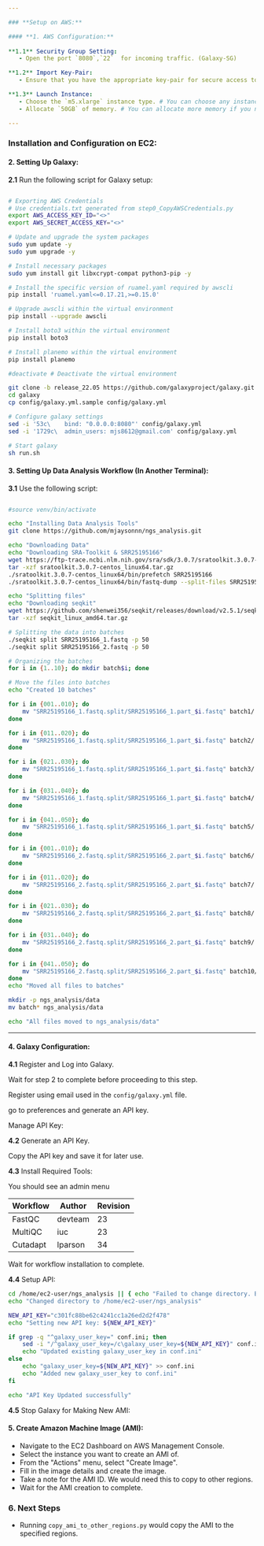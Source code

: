 ```yaml
---

### **Setup on AWS:**

#### **1. AWS Configuration:**
   
**1.1** Security Group Setting:
   - Open the port `8080`,`22`  for incoming traffic. (Galaxy-SG)

**1.2** Import Key-Pair:
   - Ensure that you have the appropriate key-pair for secure access to your EC2 instance.

**1.3** Launch Instance:
   - Choose the `m5.xlarge` instance type. # You can choose any instance type that suits your needs.
   - Allocate `50GB` of memory. # You can allocate more memory if you need it.

---
```


### **Installation and Configuration on EC2:**

#### **2. Setting Up Galaxy:**

**2.1** Run the following script for Galaxy setup:

```bash

# Exporting AWS Credentials
# Use credentials.txt generated from step0_CopyAWSCredentials.py
export AWS_ACCESS_KEY_ID="<>"
export AWS_SECRET_ACCESS_KEY="<>"

# Update and upgrade the system packages
sudo yum update -y
sudo yum upgrade -y

# Install necessary packages
sudo yum install git libxcrypt-compat python3-pip -y

# Install the specific version of ruamel.yaml required by awscli
pip install 'ruamel.yaml<=0.17.21,>=0.15.0'

# Upgrade awscli within the virtual environment
pip install --upgrade awscli

# Install boto3 within the virtual environment
pip install boto3

# Install planemo within the virtual environment
pip install planemo

#deactivate # Deactivate the virtual environment

git clone -b release_22.05 https://github.com/galaxyproject/galaxy.git
cd galaxy
cp config/galaxy.yml.sample config/galaxy.yml

# Configure galaxy settings
sed -i '53c\    bind: "0.0.0.0:8080"' config/galaxy.yml
sed -i '1729c\  admin_users: mjs8612@gmail.com' config/galaxy.yml

# Start galaxy
sh run.sh
```

#### **3. Setting Up Data Analysis Workflow (In Another Terminal):**

**3.1** Use the following script:

```bash

#source venv/bin/activate

echo "Installing Data Analysis Tools"
git clone https://github.com/mjaysonnn/ngs_analysis.git

echo "Downloading Data"
echo "Downloading SRA-Toolkit & SRR25195166"
wget https://ftp-trace.ncbi.nlm.nih.gov/sra/sdk/3.0.7/sratoolkit.3.0.7-centos_linux64.tar.gz
tar -xzf sratoolkit.3.0.7-centos_linux64.tar.gz
./sratoolkit.3.0.7-centos_linux64/bin/prefetch SRR25195166
./sratoolkit.3.0.7-centos_linux64/bin/fastq-dump --split-files SRR25195166

echo "Splitting files"
echo "Downloading seqkit"
wget https://github.com/shenwei356/seqkit/releases/download/v2.5.1/seqkit_linux_amd64.tar.gz
tar -xzf seqkit_linux_amd64.tar.gz

# Splitting the data into batches
./seqkit split SRR25195166_1.fastq -p 50
./seqkit split SRR25195166_2.fastq -p 50

# Organizing the batches
for i in {1..10}; do mkdir batch$i; done

# Move the files into batches
echo "Created 10 batches"

for i in {001..010}; do
    mv "SRR25195166_1.fastq.split/SRR25195166_1.part_$i.fastq" batch1/
done

for i in {011..020}; do
    mv "SRR25195166_1.fastq.split/SRR25195166_1.part_$i.fastq" batch2/
done

for i in {021..030}; do
    mv "SRR25195166_1.fastq.split/SRR25195166_1.part_$i.fastq" batch3/
done

for i in {031..040}; do
    mv "SRR25195166_1.fastq.split/SRR25195166_1.part_$i.fastq" batch4/
done

for i in {041..050}; do
    mv "SRR25195166_1.fastq.split/SRR25195166_1.part_$i.fastq" batch5/
done

for i in {001..010}; do
    mv "SRR25195166_2.fastq.split/SRR25195166_2.part_$i.fastq" batch6/
done

for i in {011..020}; do
    mv "SRR25195166_2.fastq.split/SRR25195166_2.part_$i.fastq" batch7/
done

for i in {021..030}; do
    mv "SRR25195166_2.fastq.split/SRR25195166_2.part_$i.fastq" batch8/
done

for i in {031..040}; do
    mv "SRR25195166_2.fastq.split/SRR25195166_2.part_$i.fastq" batch9/
done

for i in {041..050}; do
    mv "SRR25195166_2.fastq.split/SRR25195166_2.part_$i.fastq" batch10/
done
echo "Moved all files to batches"

mkdir -p ngs_analysis/data
mv batch* ngs_analysis/data

echo "All files moved to ngs_analysis/data"
```

---

#### **4. Galaxy Configuration:**

**4.1** Register and Log into Galaxy.

Wait for step 2 to complete before proceeding to this step.

Register using email used in the `config/galaxy.yml` file.

go to preferences and generate an API key.

Manage API Key:


**4.2** Generate an API Key.

Copy the API key and save it for later use.

**4.3** Install Required Tools:

You should see an admin menu
   
| Workflow | Author  | Revision |
|----------|---------|----------|
| FastQC   | devteam | 23       |
| MultiQC  | iuc     | 23       |
| Cutadapt | lparson | 34       |

Wait for workflow installation to complete.

**4.4** Setup API:

```bash
cd /home/ec2-user/ngs_analysis || { echo "Failed to change directory. Exiting."; exit 1; }
echo "Changed directory to /home/ec2-user/ngs_analysis"

NEW_API_KEY="c301fc88be62c4241cc1a26ed2d2f478"
echo "Setting new API key: ${NEW_API_KEY}"

if grep -q "^galaxy_user_key=" conf.ini; then
    sed -i "/^galaxy_user_key=/c\galaxy_user_key=${NEW_API_KEY}" conf.ini
    echo "Updated existing galaxy_user_key in conf.ini"
else
    echo "galaxy_user_key=${NEW_API_KEY}" >> conf.ini
    echo "Added new galaxy_user_key to conf.ini"
fi

echo "API Key Updated successfully"

```
**4.5** Stop Galaxy for Making New AMI:

#### **5. Create Amazon Machine Image (AMI)**:

- Navigate to the EC2 Dashboard on AWS Management Console.
- Select the instance you want to create an AMI of.
- From the "Actions" menu, select "Create Image".
- Fill in the image details and create the image.
- Take a note for the AMI ID. We would need this to copy to other regions.
- Wait for the AMI creation to complete.

### **6. Next Steps**
- Running `copy_ami_to_other_regions.py` would copy the AMI to the specified regions.


